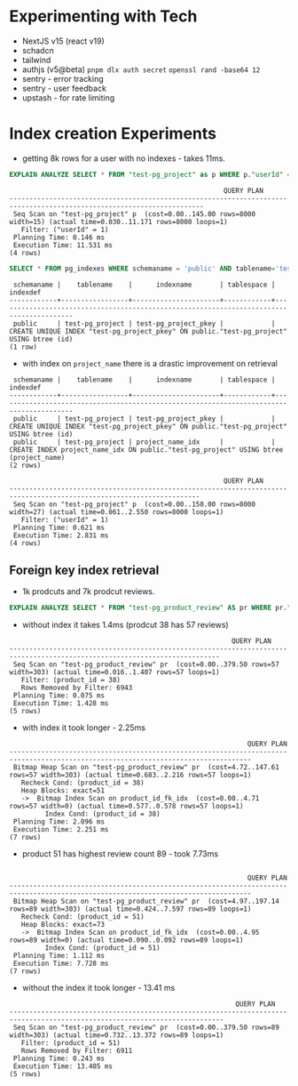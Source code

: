 # Experimenting with Tech
* NextJS v15 (react v19)
* schadcn
* tailwind
* authjs (v5@beta) `pnpm dlx auth secret` `openssl rand -base64 12`
* sentry - error tracking
* sentry - user feedback
* upstash - for rate limiting

# Index creation Experiments
* getting 8k rows for a user with no indexes - takes 11ms.
```sql
EXPLAIN ANALYZE SELECT * FROM "test-pg_project" as p WHERE p."userId" = 1;
```
```
                                                      QUERY PLAN
-----------------------------------------------------------------------------------------------------------------------
 Seq Scan on "test-pg_project" p  (cost=0.00..145.00 rows=8000 width=15) (actual time=0.030..11.171 rows=8000 loops=1)
   Filter: ("userId" = 1)
 Planning Time: 0.146 ms
 Execution Time: 11.531 ms
(4 rows)
```

```sql
SELECT * FROM pg_indexes WHERE schemaname = 'public' AND tablename='test-pg_project';
```

```
 schemaname |    tablename    |      indexname       | tablespace |                                        indexdef
------------+-----------------+----------------------+------------+-----------------------------------------------------------------------------------------
 public     | test-pg_project | test-pg_project_pkey |            | CREATE UNIQUE INDEX "test-pg_project_pkey" ON public."test-pg_project" USING btree (id)
(1 row)
```

* with index on `project_name` there is a drastic improvement on retrieval
```
 schemaname |    tablename    |      indexname       | tablespace |                                        indexdef
------------+-----------------+----------------------+------------+-----------------------------------------------------------------------------------------
 public     | test-pg_project | test-pg_project_pkey |            | CREATE UNIQUE INDEX "test-pg_project_pkey" ON public."test-pg_project" USING btree (id)
 public     | test-pg_project | project_name_idx     |            | CREATE INDEX project_name_idx ON public."test-pg_project" USING btree (project_name)
(2 rows)
```

```
                                                      QUERY PLAN
----------------------------------------------------------------------------------------------------------------------
 Seq Scan on "test-pg_project" p  (cost=0.00..158.00 rows=8000 width=27) (actual time=0.061..2.550 rows=8000 loops=1)
   Filter: ("userId" = 1)
 Planning Time: 0.621 ms
 Execution Time: 2.831 ms
(4 rows)
```

## Foreign key index retrieval
* 1k prodcuts and 7k prodcut reviews.


```sql
EXPLAIN ANALYZE SELECT * FROM "test-pg_product_review" AS pr WHERE pr."product_id" = 38;
```
* without index it takes 1.4ms (prodcut 38 has 57 reviews)
```
                                                        QUERY PLAN
---------------------------------------------------------------------------------------------------------------------------
 Seq Scan on "test-pg_product_review" pr  (cost=0.00..379.50 rows=57 width=303) (actual time=0.016..1.407 rows=57 loops=1)
   Filter: (product_id = 38)
   Rows Removed by Filter: 6943
 Planning Time: 0.075 ms
 Execution Time: 1.428 ms
(5 rows)
```

* with index it took longer - 2.25ms
```
                                                            QUERY PLAN
-----------------------------------------------------------------------------------------------------------------------------------
 Bitmap Heap Scan on "test-pg_product_review" pr  (cost=4.72..147.61 rows=57 width=303) (actual time=0.683..2.216 rows=57 loops=1)
   Recheck Cond: (product_id = 38)
   Heap Blocks: exact=51
   ->  Bitmap Index Scan on product_id_fk_idx  (cost=0.00..4.71 rows=57 width=0) (actual time=0.577..0.578 rows=57 loops=1)
         Index Cond: (product_id = 38)
 Planning Time: 2.096 ms
 Execution Time: 2.251 ms
(7 rows)
```

* product 51 has highest review count 89 - took 7.73ms
```

                                                            QUERY PLAN
-----------------------------------------------------------------------------------------------------------------------------------
 Bitmap Heap Scan on "test-pg_product_review" pr  (cost=4.97..197.14 rows=89 width=303) (actual time=0.424..7.597 rows=89 loops=1)
   Recheck Cond: (product_id = 51)
   Heap Blocks: exact=73
   ->  Bitmap Index Scan on product_id_fk_idx  (cost=0.00..4.95 rows=89 width=0) (actual time=0.090..0.092 rows=89 loops=1)
         Index Cond: (product_id = 51)
 Planning Time: 1.112 ms
 Execution Time: 7.728 ms
(7 rows)
```

* without the index it took longer - 13.41 ms
```
                                                         QUERY PLAN
----------------------------------------------------------------------------------------------------------------------------
 Seq Scan on "test-pg_product_review" pr  (cost=0.00..379.50 rows=89 width=303) (actual time=0.732..13.372 rows=89 loops=1)
   Filter: (product_id = 51)
   Rows Removed by Filter: 6911
 Planning Time: 0.243 ms
 Execution Time: 13.405 ms
(5 rows)
```
